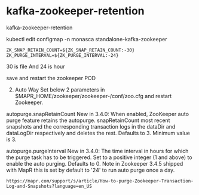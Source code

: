 # kafka-zookeeper-retention
kafka-zookeeper-retention

kubectl edit configmap -n monasca standalone-kafka-zookeeper


    ZK_SNAP_RETAIN_COUNT=${ZK_SNAP_RETAIN_COUNT:-30}
    ZK_PURGE_INTERVAL=${ZK_PURGE_INTERVAL:-24}

30 is file And 24 is hour

save and restart the zookeeper POD


2. Auto Way
Set below 2 parameters in $MAPR_HOME/zookeeper/zookeeper-<version>/conf/zoo.cfg and restart Zookeeper.

autopurge.snapRetainCount
   New in 3.4.0: When enabled, ZooKeeper auto purge feature retains the autopurge.
   snapRetainCount most recent snapshots and the corresponding transaction logs in the dataDir and 
   dataLogDir respectively and deletes the rest. Defaults to 3. Minimum value is 3.

autopurge.purgeInterval
    New in 3.4.0: The time interval in hours for which the purge task has to be triggered. 
    Set to a positive integer (1 and above) to enable the auto purging. Defaults to 0. 
    Note in Zookeeper 3.4.5 shipped with MapR this is set by default to '24' to run auto purge once a day. 
    
    
    
    https://mapr.com/support/s/article/How-to-purge-Zookeeper-Transaction-Log-and-Snapshots?language=en_US
    
    
    
